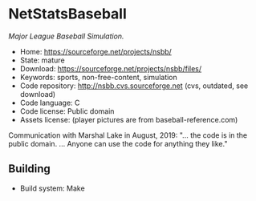 # NetStatsBaseball

_Major League Baseball Simulation._

- Home: https://sourceforge.net/projects/nsbb/
- State: mature
- Download: https://sourceforge.net/projects/nsbb/files/
- Keywords: sports, non-free-content, simulation
- Code repository: http://nsbb.cvs.sourceforge.net (cvs, outdated, see download)
- Code language: C
- Code license: Public domain
- Assets license: (player pictures are from baseball-reference.com)

Communication with Marshal Lake in August, 2019: "... the code is in the public domain. ... Anyone can use the code for anything they like."

## Building

- Build system: Make
